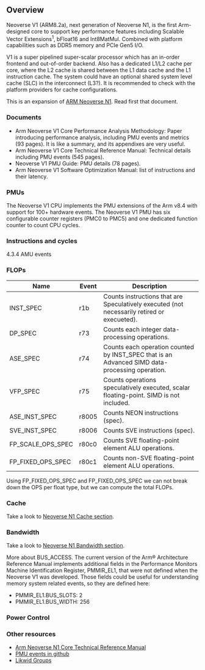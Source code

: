 ## Overview

Neoverse V1 (ARM8.2a), next generation of Neoverse N1, is the first Arm-designed core to support key performance features including Scalable Vector Extensions<sup>1</sup>, bFloat16 and Int8MatMul. Combined with platform capabilities such as DDR5 memory and PCIe Gen5 I/O. 

V1 is a super pipelined super-scalar processor which has an in-order frontend and out-of-order backend. Also has a dedicated L1/L2 cache per core, where the L2 cache is shared between the L1 data cache and the L1 instruction cache. The system could have an optional shared system level cache (SLC) in the interconnect (L3?). It is recommended to check with the platform providers for cache configurations.

This is an expansion of [ARM Neoverse N1](./arm-neoverse-n1.md). Read first that document.

### Documents

- Arm Neoverse V1 Core Performance Analysis Methodology: Paper introducing performance analysis, including PMU events and metrics (93 pages). It is like a summary, and its appendixes are very useful.
- Arm Neoverse V1 Core Technical Reference Manual: Technical details including PMU events (545 pages).
- Neoverse V1 PMU Guide: PMU details (78 pages).
- Arm Neoverse V1 Software Optimization Manual: list of instructions and their latency.

### PMUs

The Neoverse V1 CPU implements the PMU extensions of the Arm v8.4 with support for 100+ hardware events. The Neoverse V1 PMU has six configurable counter registers (PMC0 to PMC5) and one dedicated function counter to count CPU cycles.

### Instructions and cycles

4.3.4 AMU events

### FLOPs

| Name              | Event | Description                                                                                    |
|-------------------|-------|------------------------------------------------------------------------------------------------|
| INST_SPEC         | r1b   | Counts instructions that are Speculatively executed (not necessarily retired or execueted).    |
| DP_SPEC           | r73   | Counts each integer data-processing operations.                                                |
| ASE_SPEC          | r74   | Counts each operation counted by INST_SPEC that is an Advanced SIMD data-processing operation. |
| VFP_SPEC          | r75   | Counts operations speculatively executed, scalar floating-point. SIMD is not included.         |
| ASE_INST_SPEC     | r8005 | Counts NEON instructions (spec).                                                               |
| SVE_INST_SPEC     | r8006 | Counts SVE instructions (spec).                                                                |
| FP_SCALE_OPS_SPEC | r80c0 | Counts SVE floating-point element ALU operations.                                              |
| FP_FIXED_OPS_SPEC | r80c1 | Counts non-SVE floating-point element ALU operations.                                          |

Using FP_FIXED_OPS_SPEC and FP_FIXED_OPS_SPEC we can not break down the OPS per float type, but we can compute the total FLOPs.

### Cache

Take a look to [Neoverse N1 Cache section](./arm-neoverse-n1.md).

### Bandwidth

Take a look to [Neoverse N1 Bandwidth section](./arm-neoverse-n1.md).

More about BUS_ACCESS. The current version of the Arm® Architecture Reference Manual implements additional fields in the Performance Monitors Machine Identification Register, PMMIR_EL1, that were not defined when the Neoverse V1 was developed. Those fields could be useful for understanding memory system related events, so they are defined here:
- PMMIR_EL1.BUS_SLOTS: 2
- PMMIR_EL1.BUS_WIDTH: 256

### Power Control

### Other resources

- [Arm Neoverse N1 Core Technical Reference Manual](https://developer.arm.com/documentation/100616/0400/)
- [PMU events in github](https://github.com/ARM-software/data/tree/master/pmu)
- [Likwid Groups](https://github.com/RRZE-HPC/likwid/tree/master/groups/)










